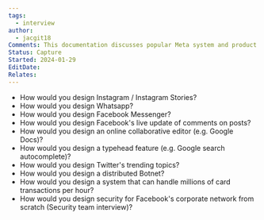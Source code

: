 ```yaml
---
tags:
  - interview
author:
  - jacgit18
Comments: This documentation discusses popular Meta system and product design.
Status: Capture
Started: 2024-01-29
EditDate: 
Relates:
---
```

- How would you design Instagram / Instagram Stories?  
- How would you design Whatsapp?  
- How would you design Facebook Messenger?  
- How would you design Facebook's live update of comments on posts?  
- How would you design an online collaborative editor (e.g. Google Docs)?  
- How would you design a typehead feature (e.g. Google search autocomplete)?  
- How would you design Twitter's trending topics?  
- How would you design a distributed Botnet?  
- How would you design a system that can handle millions of card transactions per hour?  
- How would you design security for Facebook's corporate network from scratch (Security team interview)?